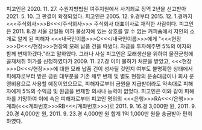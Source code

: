 피고인은 2020. 11. 27. 수원지방법원 여주지원에서 사기죄로 징역 2년을 선고받아 2021. 5. 10. 그 판결이 확정되었다.
피고인은 2005. 12. 9.경부터 2015. 12. 1.경까지 <<<주식회사>>>B<<</주식회사>>> 주식회사 대표이사로 재직한 사람이다.
피고인은 2011. 8.경 서울 강일동 이하 불상지에 있는 상호를 알 수 없는 커피숍에서 지인의 소개로 알게 된 피해자 <<<내국인이름>>>C<<</내국인이름>>>에게 "<<<현장>>>D<<</현장>>>현장의 모래 납품 건을 따냈다. 자금을 투자해주면 5%의 이자와 함께 변제하겠다."라고 말하였다.
그러나 사실 피고인은 모래생산을 위하여 울진군청에 골재채취 허가를 신청하였다가 2009. 11. 27.경 이미 불허가 처분을 받았고, <<<현장>>>D<<</현장>>>에 대한 모래 납품 건이 성사될 것인지 여부도 불명확한 상태에서 피해자로부터 받은 금원 대부분을 기존 채무 변제 및 별도 현장의 운송대금이나 회사 운영비용으로 사용할 예정이었으므로, 피해자로부터 금원을 지급받더라도 약속대로 피해자에게 5%의 수익금 및 원금을 변제할 의사나 능력이 없었다.
피고인은 이와 같이 피해자를 기망하여 이에 속은 피해자로부터 피고인 명의의 <<<은행>>>RA<<</은행>>> 계좌(<<<계좌번호>>>RB<<</계좌번호>>>)로 2011. 9. 16.경 3,000만 원, 2011. 9. 20.경 4,000만 원, 2011. 9. 23.경 4,000만 원 합계 1억 1,000만 원을 송금받아 편취하였다.